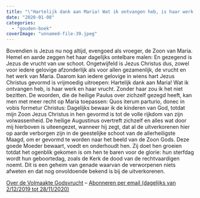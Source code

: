 ```yaml
---
title: "\"Hartelijk dank aan Maria! Wat ik ontvangen heb, is haar werk en haar vrucht\""
date: "2020-01-08"
categories: 
  - "gouden-boek"
coverImage: "unnamed-file-39.jpeg"
---
```


Bovendien is Jezus nu nog altijd, evengoed als vroeger, de Zoon van Maria. Hemel en aarde zeggen het haar dagelijks ontelbare malen: En gezegend is Jezus de vrucht van uw schoot. Ongetwijfeld is Jezus Christus dus, zowel voor iedere gelovige afzonderlijk als voor allen gezamenlijk, de vrucht en het werk van Maria. Daarom kan iedere gelovige in wiens hart Jezus Christus gevormd is vrijmoedig uitroepen: Hartelijk dank aan Maria! Wat ik ontvangen heb, is haar werk en haar vrucht. Zonder haar zou ik het niet bezitten. De woorden, die de heilige Paulus over zichzelf gezegd heeft, kan men met meer recht op Maria toepassen: Quos iterum parturio, donec in vobis formetur Christus: Dagelijks bewaar ik de kinderen van God, totdat mijn Zoon Jezus Christus in hen gevormd is tot de volle rijkdom van zijn volwassenheid. De heilige Augustinus overtreft zichzelf en alles wat door mij hierboven is uiteengezet, wanneer hij zegt, dat al de uitverkorenen hier op aarde verborgen zijn in de geestelijke schoot van de allerheiligste Maagd, om er gevormd te worden naar het beeld van de Zoon Gods. Deze goede Moeder bewaart, voedt en onderhoudt hen. Zij doet hen groeien totdat het ogenblik gekomen is om hen te baren voor de glorie: hun sterfdag wordt hun geboortedag, zoals de Kerk de dood van de rechtvaardigen noemt. Dit is een geheim van genade waarvan de verworpenen niets afweten en dat nog onvoldoende bekend is bij de uitverkorenen.

[Over de Volmaakte Godsvrucht](/blog/een-jaar-lang-volmaakte-godsvrucht/) – [Abonneren per email (dagelijks van 2/12/2019 tot 28/11/2020)](http://eepurl.com/9RKvX)
